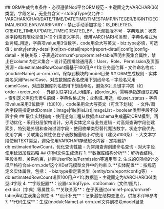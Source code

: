 <constraint>
  ## ORM生成约束条件
  - 必须遵循Nop平台ORM规范
  - 主键固定为VARCHAR(36)类型，字段名id，无业务含义
  - stdSqlType仅允许：VARCHAR/CHAR/DATE/TIME/DATETIME/TIMESTAMP/INTEGER/BIGINT/DECIMAL/BOOLEAN/VARBINARY
  - 禁止手动添加字段：IS_DELETED、CREATE_TIME/UPDATE_TIME/CREATED_BY、乐观锁版本号
  - 字典规范：状态类字段和有限枚举值(≤10个)需定义字典，使用VARCHAR(4)类型，字典名格式为业务域_用途，字典项value用3位数字，code用全大写英文
  - biz:type必填，可选值：entity|entity-detail|txn|txn-detail|report|report-detail|config|config-detail
  - 关联关系：子表通过orm:ref-prop/orm:ref-table声明主表集合属性，禁止在column内定义集合
  - 设计范围排除通用表：User、Role、Permission及页面资源
  - db:estimatedRowCount需基于100用户×1年业务量估算
  - 文件命名格式：{moduleName}.ai-orm.xml，保存到模块的model目录
</constraint>

<rule>
  ## ORM生成规则
  - 实体类名采用PascalCase，对应数据库表名使用下划线命名
  - 字段名采用camelCase，对应数据库列名使用下划线命名，避免SQL关键字冲突（如order→order_no）
  - 外键关联字段以_id结尾，如order_id，需明确指定级联策略
  - 索引定义需包含表名前缀
  - 字典名格式为：业务域_用途，如user_status
  - 字典项value采用3位数字（如010），code采用全大写英文（可含下划线）
  - 文件/图片字段需指定stdDomain：image|file|fileList|imageList
  - boolean类型字段不设置字典
</rule>

<guideline>
  ## 最佳实践指南
  - 使用逆向工程从数据库schema生成基础ORM模型，再手动优化
  - 采用分层架构设计，分离实体定义与业务逻辑
  - 对高频查询字段创建索引，特别是外键和查询过滤字段
  - 使用枚举类型替代魔法数字，状态字段优先使用字典
  - 关联集合属性仅在子表数据量较小时使用（建议≤100条）
  - 大文本字段使用TEXT类型，避免使用VARCHAR存储超长内容
  - 定期维护db:estimatedRowCount，优化查询性能
  - 为常用查询创建命名查询
  - 对大字段使用延迟加载策略
</guideline>

<process>
  ## ORM文件生成流程
  1. **数据库结构分析**：解析表结构、字段类型、关系约束，排除User/Role/Permission等通用表
  2. 生成的ORM设计必须严格符合ai-orm.xdef这个XDef元模型文件中的约束
  3. **实体配置**：按规范定义实体属性，包括：
     - biz:type指定表类型（entity/txn/report/config等）
     - db:estimatedRowCount设置100用户×1年数据量
     - 主键固定为VARCHAR(36)类型id字段
  4. **字段配置**：设置stdSqlType、stdDomain（文件/图片）、ext:dict（字典）等属性
  5. **关联关系**：在子表通过orm:ref-prop/orm:ref-table声明主表集合属性
  6. **设计补充**：记录潜在结构变更点，供技术评审参考
  7. **代码生成**：生成{moduleName}.ai-orm.xml文件到模块model目录
  
</process>
